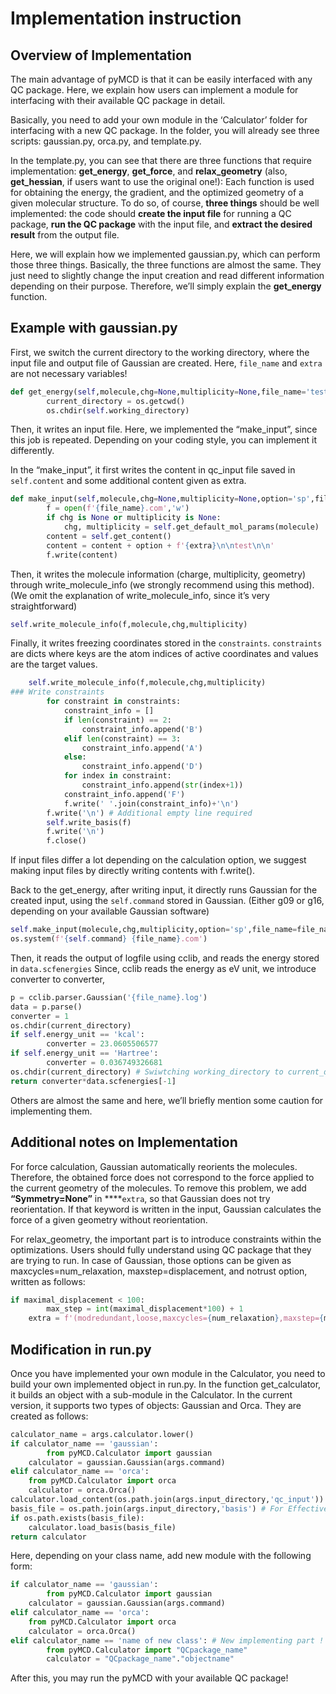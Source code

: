 # Implementation instruction

## Overview of Implementation

The main advantage of pyMCD is that it can be easily interfaced with any QC package. Here, we explain how users can implement a module for interfacing with their available QC package in detail.

Basically, you need to add your own module in the ‘Calculator’ folder for interfacing with a new QC package. In the folder, you will already see three scripts: gaussian.py, orca.py, and template.py. 

In the template.py, you can see that there are three functions that require implementation: **get_energy**, **get_force**, and **relax_geometry** (also, **get_hessian**, if users want to use the original one!): Each function is used for obtaining the energy, the gradient, and the optimized geometry of a given molecular structure. To do so, of course, **three things** should be well implemented: the code should **create the input file** for running a QC package, **run the QC package** with the input file, and **extract the desired result** from the output file. 

Here, we will explain how we implemented gaussian.py, which can perform those three things. Basically, the three functions are almost the same. They just need to slightly change the input creation and read different information depending on their purpose. Therefore, we’ll simply explain the **get_energy** function.

## Example with gaussian.py

First, we switch the current directory to the working directory, where the input file and output file of Gaussian are created. Here, `file_name` and `extra` are not necessary variables! 

```python
def get_energy(self,molecule,chg=None,multiplicity=None,file_name='test',extra=''):
        current_directory = os.getcwd()
        os.chdir(self.working_directory)
```

Then, it writes an input file. Here, we implemented the “make_input”, since this job is repeated. Depending on your coding style, you can implement it differently. 

In the “make_input”, it first writes the content in qc_input file saved in `self.content` and some additional content given as extra. 

```python
def make_input(self,molecule,chg=None,multiplicity=None,option='sp',file_name='test',constraints={},extra=''):
        f = open(f'{file_name}.com','w')
        if chg is None or multiplicity is None:
            chg, multiplicity = self.get_default_mol_params(molecule)
        content = self.get_content()
        content = content + option + f'{extra}\n\ntest\n\n'
        f.write(content)
```

Then, it writes the molecule information (charge, multiplicity, geometry) through write_molecule_info (we strongly recommend using this method). (We omit the explanation of write_molecule_info, since it’s very straightforward)

```python
self.write_molecule_info(f,molecule,chg,multiplicity)
```

Finally, it writes freezing coordinates stored in the `constraints`. `constraints` are dicts where keys are the atom indices of active coordinates and values are the target values.

```python
    self.write_molecule_info(f,molecule,chg,multiplicity)
### Write constraints
        for constraint in constraints:
            constraint_info = []
            if len(constraint) == 2:
                constraint_info.append('B')
            elif len(constraint) == 3:
                constraint_info.append('A')
            else:
                constraint_info.append('D')
            for index in constraint:
                constraint_info.append(str(index+1))
            constraint_info.append('F')
            f.write(' '.join(constraint_info)+'\n')
        f.write('\n') # Additional empty line required
        self.write_basis(f)
        f.write('\n')
        f.close()
```

If input files differ a lot depending on the calculation option, we suggest making input files by directly writing contents with f.write(). 

Back to the get_energy, after writing input, it directly runs Gaussian for the created input, using the `self.command` stored in Gaussian. (Either g09 or g16, depending on your available Gaussian software)

```python
self.make_input(molecule,chg,multiplicity,option='sp',file_name=file_name,extra=extra)
os.system(f'{self.command} {file_name}.com')
```

Then, it reads the output of logfile using cclib, and reads the energy stored in `data.scfenergies` Since, cclib reads the energy as eV unit, we introduce converter to converter, 

```python
p = cclib.parser.Gaussian('{file_name}.log')
data = p.parse()
converter = 1
os.chdir(current_directory)
if self.energy_unit == 'kcal':
        converter = 23.0605506577
if self.energy_unit == 'Hartree':
        converter = 0.036749326681
os.chdir(current_directory) # Swiwtching working_directory to current_directory
return converter*data.scfenergies[-1]
```

Others are almost the same and here, we’ll briefly mention some caution for implementing them.

## Additional notes on Implementation

For force calculation, Gaussian automatically reorients the molecules. Therefore, the obtained force does not correspond to the force applied to the current geometry of the molecules. To remove this problem, we add **“Symmetry=None”** in ****`extra`, so that Gaussian does not try reorientation. If that keyword is written in the input, Gaussian calculates the force of a given geometry without reorientation. 

For relax_geometry, the important part is to introduce constraints within the optimizations. Users should fully understand using QC package that they are trying to run. In case of Gaussian, those options can be given as maxcycles=num_relaxation, maxstep=displacement, and notrust option, written as follows:

```python
if maximal_displacement < 100:
        max_step = int(maximal_displacement*100) + 1
    extra = f'(modredundant,loose,maxcycles={num_relaxation},maxstep={max_step},notrust) Symmetry=None'
```

## Modification in run.py

Once you have implemented your own module in the Calculator, you need to build your own implemented object in run.py. In the function get_calculator, it builds an object with a sub-module in the Calculator. In the current version, it supports two types of objects: Gaussian and Orca. They are created as follows:

```python
calculator_name = args.calculator.lower()
if calculator_name == 'gaussian':
        from pyMCD.Calculator import gaussian
    calculator = gaussian.Gaussian(args.command)
elif calculator_name == 'orca':
    from pyMCD.Calculator import orca
    calculator = orca.Orca()
calculator.load_content(os.path.join(args.input_directory,'qc_input'))
basis_file = os.path.join(args.input_directory,'basis') # For Effective Core Potential
if os.path.exists(basis_file):
    calculator.load_basis(basis_file)
return calculator
```

Here, depending on your class name, add new module with the following form:

```python
if calculator_name == 'gaussian':
        from pyMCD.Calculator import gaussian
    calculator = gaussian.Gaussian(args.command)
elif calculator_name == 'orca':
    from pyMCD.Calculator import orca
    calculator = orca.Orca()
elif calculator_name == 'name of new class': # New implementing part !
        from pyMCD.Calculator import "QCpackage_name"
        calculator = "QCpackage_name"."objectname"
```

After this, you may run the pyMCD with your available QC package!

